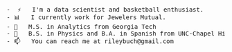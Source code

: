 <pre>
-  ⚡   I'm a data scientist and basketball enthusiast. 
- 📊   I currently work for Jewelers Mutual.
- 🐝   M.S. in Analytics from Georgia Tech
- 🐑   B.S. in Physics and B.A. in Spanish from UNC-Chapel Hill
- 📫   You can reach me at rileybuch@gmail.com

<pre>

<!--
[![Riley's github stats](https://github-readme-stats.vercel.app/api?username=rileybuch&count_private=true&show_icons=true&theme=radical&hide_rank=false)](https://github.com/anuraghazra/github-readme-stats)


[![Top Langs](https://github-readme-stats.vercel.app/api/top-langs/?username=rileybuch)](https://github.com/anuraghazra/github-readme-stats)

-->
